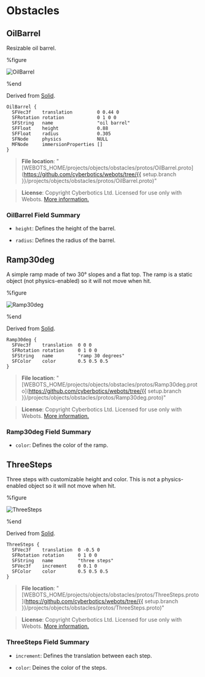 # Obstacles

## OilBarrel

Resizable oil barrel.

%figure

![OilBarrel](images/objects/obstacles/OilBarrel/model.thumbnail.png)

%end

Derived from [Solid](../reference/solid.md).

```
OilBarrel {
  SFVec3f    translation         0 0.44 0
  SFRotation rotation            0 1 0 0
  SFString   name                "oil barrel"
  SFFloat    height              0.88
  SFFloat    radius              0.305
  SFNode     physics             NULL
  MFNode     immersionProperties []
}
```

> **File location**: "[WEBOTS\_HOME/projects/objects/obstacles/protos/OilBarrel.proto](https://github.com/cyberbotics/webots/tree/{{ setup.branch }}/projects/objects/obstacles/protos/OilBarrel.proto)"

> **License**: Copyright Cyberbotics Ltd. Licensed for use only with Webots.
[More information.](https://cyberbotics.com/webots_assets_license)

### OilBarrel Field Summary

- `height`: Defines the height of the barrel.

- `radius`: Defines the radius of the barrel.

## Ramp30deg

A simple ramp made of two 30° slopes and a flat top.
The ramp is a static object (not physics-enabled) so it will not move when hit.

%figure

![Ramp30deg](images/objects/obstacles/Ramp30deg/model.thumbnail.png)

%end

Derived from [Solid](../reference/solid.md).

```
Ramp30deg {
  SFVec3f    translation  0 0 0
  SFRotation rotation     0 1 0 0
  SFString   name         "ramp 30 degrees"
  SFColor    color        0.5 0.5 0.5
}
```

> **File location**: "[WEBOTS\_HOME/projects/objects/obstacles/protos/Ramp30deg.proto](https://github.com/cyberbotics/webots/tree/{{ setup.branch }}/projects/objects/obstacles/protos/Ramp30deg.proto)"

> **License**: Copyright Cyberbotics Ltd. Licensed for use only with Webots.
[More information.](https://cyberbotics.com/webots_assets_license)

### Ramp30deg Field Summary

- `color`: Defines the color of the ramp.

## ThreeSteps

Three steps with customizable height and color.
This is not a physics-enabled object so it will not move when hit.

%figure

![ThreeSteps](images/objects/obstacles/ThreeSteps/model.thumbnail.png)

%end

Derived from [Solid](../reference/solid.md).

```
ThreeSteps {
  SFVec3f    translation  0 -0.5 0
  SFRotation rotation     0 1 0 0
  SFString   name         "three steps"
  SFVec3f    increment    0 0.1 0
  SFColor    color        0.5 0.5 0.5
}
```

> **File location**: "[WEBOTS\_HOME/projects/objects/obstacles/protos/ThreeSteps.proto](https://github.com/cyberbotics/webots/tree/{{ setup.branch }}/projects/objects/obstacles/protos/ThreeSteps.proto)"

> **License**: Copyright Cyberbotics Ltd. Licensed for use only with Webots.
[More information.](https://cyberbotics.com/webots_assets_license)

### ThreeSteps Field Summary

- `increment`: Defines the translation between each step.

- `color`: Deines the color of the steps.

